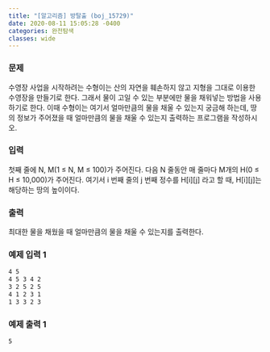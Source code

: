 ```yaml
---
title: "[알고리즘] 방탈출 (boj_15729)"
date: 2020-08-11 15:05:28 -0400
categories: 완전탐색
classes: wide
---
```


### 문제

수영장 사업을 시작하려는 수형이는 산의 자연을 훼손하지 않고 지형을 그대로 이용한 수영장을 만들기로 한다. 그래서 물이 고일 수 있는 부분에만 물을 채워넣는 방법을 사용하기로 한다. 이때 수형이는 여기서 얼마만큼의 물을 채울 수 있는지 궁금해 하는데, 땅의 정보가 주어졌을 때 얼마만큼의 물을 채울 수 있는지 출력하는 프로그램을 작성하시오.

### 입력
첫째 줄에 N, M(1 ≤ N, M ≤ 100)가 주어진다. 다음 N 줄동안 매 줄마다 M개의 H(0 ≤ H ≤ 10,000)가 주어진다. 여기서 i 번째 줄의 j 번째 정수를 H[i][j] 라고 할 때, H[i][j]는 해당하는 땅의 높이이다.

### 출력
최대한 물을 채웠을 때 얼마만큼의 물을 채울 수 있는지를 출력한다.

### 예제 입력 1 
```bash
4 5
4 5 3 4 2
3 2 5 2 5
4 1 2 3 1
1 3 3 2 3
```
### 예제 출력 1 
```bash
5


```